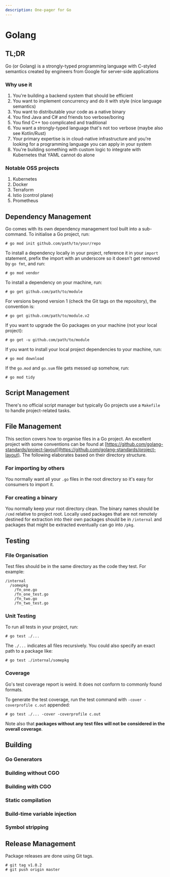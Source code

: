 ```yaml
---
description: One-pager for Go
---
```


# Golang

## TL;DR

Go \(or Golang\) is a strongly-typed programming language with C-styled semantics created by engineers from Google for server-side applications

### Why use it

1. You're building a backend system that should be efficient
2. You want to implement concurrency and do it with style \(nice language semantics\)
3. You want to distributable your code as a native binary
4. You find Java and C\# and friends too verbose/boring
5. You find C++ too complicated and traditional
6. You want a strongly-typed language that's not too verbose \(maybe also see Kotlin/Rust\)
7. Your primary expertise is in cloud-native infrastructure and you're looking for a programming language you can apply in your system
8. You're building something with custom logic to integrate with Kubernetes that YAML cannot do alone

### Notable OSS projects

1. Kubernetes
2. Docker
3. Terraform
4. Istio \(control plane\)
5. Prometheus

## Dependency Management

Go comes with its own dependency management tool built into a sub-command. To initialise a Go project, run:

```text
# go mod init github.com/path/to/your/repo
```

To install a dependency locally in your project, reference it in your `import` statement, prefix the import with an underscore so it doesn't get removed by `go fmt`, and run:

```text
# go mod vendor
```

To install a dependency on your machine, run:

```text
# go get github.com/path/to/module
```

For versions beyond version 1 \(check the Git tags on the repository\), the convention is:

```text
# go get github.com/path/to/module.v2
```

If you want to upgrade the Go packages on your machine \(not your local project\):

```text
# go get -u github.com/path/to/module
```

If you want to install your local project dependencies to your machine, run:

```text
# go mod download
```

If the `go.mod` and `go.sum` file gets messed up somehow, run:

```text
# go mod tidy
```

## Script Management

There's no official script manager but typically Go projects use a `Makefile` to handle project-related tasks.

## File Management

This section covers how to organise files in a Go project. An excellent project with some conventions can be found at [https://github.com/golang-standards/project-layout](https://github.com/golang-standards/project-layout). The following elaborates based on their directory structure.

### For importing by others

You normally want all your `.go` files in the root directory so it's easy for consumers to import it.

### For creating a binary

You normally keep your root directory clean. The binary names should be `/cmd` relative to project root. Locally used packages that are not remotely destined for extraction into their own packages should be in `/internal` and packages that might be extracted eventually can go into `/pkg`.

## Testing

### File Organisation

Test files should be in the same directory as the code they test. For example:

```text
/internal
  /somepkg
    /fn_one.go
    /fn_one_test.go
    /fn_two.go
    /fn_two_test.go
```

### Unit Testing

To run all tests in your project, run:

```text
# go test ./...
```

The `./...` indicates all files recursively. You could also specify an exact path to a package like:

```text
# go test ./internal/somepkg
```

### Coverage

Go's test coverage report is weird. It does not conform to commonly found formats.

To generate the test coverage, run the test command with `-cover -coverprofile c.out` appended:

```text
# go test ./... -cover -coverprofile c.out
```

Note also that **packages without any test files will not be considered in the overall coverage**.

## Building

### Go Generators

### Building without CGO

### Building with CGO

### Static compilation

### Build-time variable injection

### Symbol stripping

## Release Management

Package releases are done using Git tags.

```text
# git tag v1.0.2
# git push origin master
```



